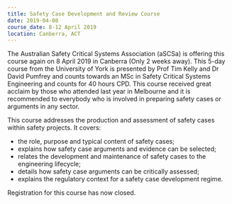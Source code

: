 ```yaml
---
title: Safety Case Development and Review Course
date: 2019-04-08
course_date: 8-12 April 2019
location: Canberra, ACT
---
```


The Australian Safety Critical Systems Association (aSCSa) is offering this course again on 8  April 2019 in Canberra (Only 2 weeks away).
This 5-day course from the University of York is presented by Prof Tim Kelly and Dr David Pumfrey and counts towards an MSc in Safety Critical Systems Engineering and counts for 40 hours CPD.
This course received great acclaim by those who attended last year in Melbourne and it is recommended to everybody who is involved in preparing safety cases or arguments in any sector. 

This course addresses the production and assessment of safety cases within safety projects. It covers:
- the role, purpose and typical content of safety cases;
- explains how safety case arguments and evidence can be selected;
- relates the development and maintenance of safety cases to the engineering lifecycle;
- details how safety case arguments can be critically assessed;
- explains the regulatory context for a safety case development regime.

Registration for this course has now closed.
